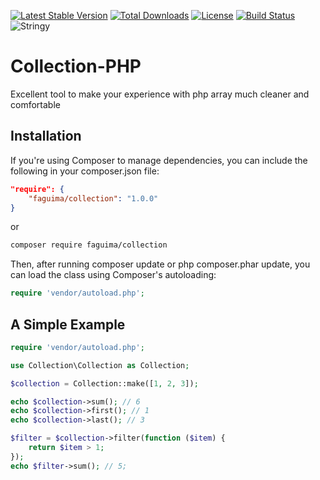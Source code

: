 [![Latest Stable Version](https://poser.pugx.org/faguima/collection/v/stable)](https://packagist.org/packages/faguima/collection)
[![Total Downloads](https://poser.pugx.org/faguima/collection/downloads)](https://packagist.org/packages/faguima/collection)
[![License](https://poser.pugx.org/faguima/collection/license)](https://packagist.org/packages/faguima/collection)
[![Build Status](https://travis-ci.org/webmailcontatos/Collection-PHP.svg?branch=master)](https://travis-ci.org/webmailcontatos/Collection-PHP)
![Stringy](http://danielstjules.com/github/stringy-logo.png)
# Collection-PHP
 Excellent tool to make your experience with php array much cleaner and comfortable

## Installation

If you're using Composer to manage dependencies, you can include the following in your composer.json file:
```json
"require": {
    "faguima/collection": "1.0.0"
}
```

or

```sh
composer require faguima/collection
```

Then, after running composer update or php composer.phar update, you can load the class using Composer's autoloading:

```php
require 'vendor/autoload.php';
```

## A Simple Example

``` php
require 'vendor/autoload.php';

use Collection\Collection as Collection;

$collection = Collection::make([1, 2, 3]);

echo $collection->sum(); // 6
echo $collection->first(); // 1
echo $collection->last(); // 3

$filter = $collection->filter(function ($item) {
    return $item > 1;
});
echo $filter->sum(); // 5;

```